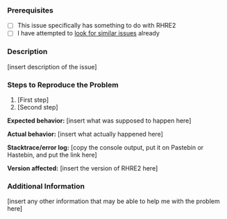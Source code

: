 ### Prerequisites
* [ ] This issue specifically has something to do with RHRE2
* [ ] I have attempted to [look for similar issues](https://github.com/chrislo27/RhythmHeavenRemixEditor/issues?utf8=%E2%9C%93&q=is%3Aissue)
already

### Description
[insert description of the issue]

### Steps to Reproduce the Problem
1. [First step]
2. [Second step]


**Expected behavior:** [insert what was supposed to happen here]

**Actual behavior:** [insert what actually happened here]

**Stacktrace/error log:** [copy the console output, put it on Pastebin or Hastebin, and put the link here]

**Version affected:** [insert the version of RHRE2 here]

### Additional Information
[insert any other information that may be able to help me with the problem here]
